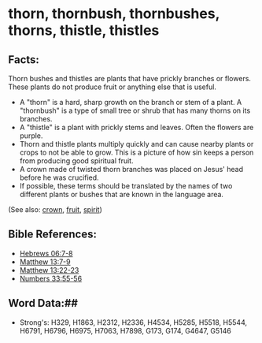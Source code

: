 # thorn, thornbush, thornbushes, thorns, thistle, thistles #

## Facts: ##

Thorn bushes and thistles are plants that have prickly branches or flowers. These plants do not produce fruit or anything else that is useful.

* A "thorn" is a hard, sharp growth on the branch or stem of a plant. A "thornbush" is a type of small tree or shrub that has many thorns on its branches.
* A "thistle" is a plant with prickly stems and leaves. Often the flowers are purple.
* Thorn and thistle plants multiply quickly and can cause nearby plants or crops to not be able to grow. This is a picture of how sin keeps a person from producing good spiritual fruit. 
* A crown made of twisted thorn branches was placed on Jesus' head before he was crucified. 
* If possible, these terms should be translated by the names of two different plants or bushes that are known in the language area.

(See also: [crown](crown.md), [fruit](fruit.md), [spirit](../kt/spirit.md))

## Bible References: ##

* [Hebrews 06:7-8](rc://en/tn/help/heb/06/07)
* [Matthew 13:7-9](rc://en/tn/help/mat/13/07)
* [Matthew 13:22-23](rc://en/tn/help/mat/13/22)
* [Numbers 33:55-56](rc://en/tn/help/num/33/55)

## Word Data:##

* Strong's: H329, H1863, H2312, H2336, H4534, H5285, H5518, H5544, H6791, H6796, H6975, H7063, H7898, G173, G174, G4647, G5146
